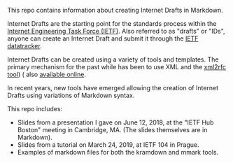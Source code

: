 This repo contains information about creating Internet Drafts in Markdown. 

Internet Drafts are the starting point for the standards process within the 
[Internet Engineering Task Force (IETF)](https://www.ietf.org/). Also referred to 
as "drafts" or "IDs", anyone can create an Internet Draft and submit it through
the [IETF datatracker](https://datatracker.ietf.org/).

Internet Drafts can be created using a variety of tools and templates. The primary 
mechanism for the past while has been to use XML and the [xml2rfc tool](https://pypi.org/project/xml2rfc/))
( also [available online](https://xml2rfc.tools.ietf.org/).

In recent years, new tools have emerged allowing the creation of Internet Drafts using
variations of Markdown syntax.

This repo includes:

- Slides from a presentation I gave on June 12, 2018, at the "IETF Hub Boston" meeting 
  in Cambridge, MA. (The slides themselves are in Markdown).
- Slides from a tutorial on March 24, 2019, at IETF 104 in Prague.
- Examples of markdown files for both the kramdown and mmark tools.


